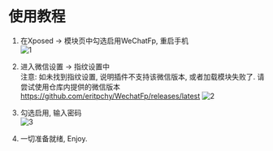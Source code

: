 # 使用教程

1. 在Xposed -> 模块页中勾选启用WeChatFp, 重启手机\
![1](https://github.com/eritpchy/WechatFp/raw/main/doc/WeChat/1.jpg)

2. 进入微信设置 -> 指纹设置中\
    注意: 如未找到指纹设置, 说明插件不支持该微信版本, 或者加载模块失败了. 请尝试使用仓库内提供的微信版本
    https://github.com/eritpchy/WechatFp/releases/latest
![2](https://github.com/eritpchy/WechatFp/raw/main/doc/WeChat/2.jpg)

3. 勾选启用, 输入密码\
![3](https://github.com/eritpchy/WechatFp/raw/main/doc/WeChat/3.jpg)

4. 一切准备就绪, Enjoy.
